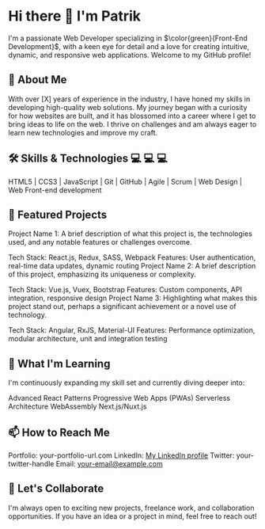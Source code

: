 # Hi there 👋 I'm Patrik
I'm a passionate Web Developer specializing in $\color{green}{Front-End Development}$, with a keen eye for detail and a love for creating intuitive, dynamic, and responsive web applications. Welcome to my GitHub profile!

## 🚀 About Me
With over [X] years of experience in the industry, I have honed my skills in developing high-quality web solutions. My journey began with a curiosity for how websites are built, and it has blossomed into a career where I get to bring ideas to life on the web. I thrive on challenges and am always eager to learn new technologies and improve my craft.

## 🛠️ Skills & Technologies 💻 💻 💻
HTML5 | CCS3 | JavaScript | Git | GitHub | Agile | Scrum | Web Design | Web Front-end development
 
## 🌟 Featured Projects
Project Name 1: A brief description of what this project is, the technologies used, and any notable features or challenges overcome.

Tech Stack: React.js, Redux, SASS, Webpack
Features: User authentication, real-time data updates, dynamic routing
Project Name 2: A brief description of this project, emphasizing its uniqueness or complexity.

Tech Stack: Vue.js, Vuex, Bootstrap
Features: Custom components, API integration, responsive design
Project Name 3: Highlighting what makes this project stand out, perhaps a significant achievement or a novel use of technology.

Tech Stack: Angular, RxJS, Material-UI
Features: Performance optimization, modular architecture, unit and integration testing

## 🌱 What I'm Learning
I'm continuously expanding my skill set and currently diving deeper into:

Advanced React Patterns
Progressive Web Apps (PWAs)
Serverless Architecture
WebAssembly
Next.js/Nuxt.js

## 📫 How to Reach Me
Portfolio: your-portfolio-url.com
LinkedIn: [My LinkedIn profile](https://www.linkedin.com/patrik)
Twitter: your-twitter-handle
Email: your-email@example.com

## 💬 Let's Collaborate
I'm always open to exciting new projects, freelance work, and collaboration opportunities. If you have an idea or a project in mind, feel free to reach out!
